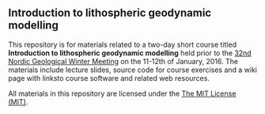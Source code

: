 ## Introduction to lithospheric geodynamic modelling

This repository is for materials related to a two-day short course titled **Introduction to lithospheric geodynamic modelling** held prior to the [32nd Nordic Geological Winter Meeting](http://www.geologinenseura.fi/winter_meeting/ ) on the 11-12th of January, 2016.
The materials include lecture slides, source code for course exercises and a wiki page with linksto course software and related web resources.


All materials in this repository are licensed under the [The MIT License (MIT)](https://github.com/HUGG/NGWM2016-modelling-course/blob/master/LICENSE ).
